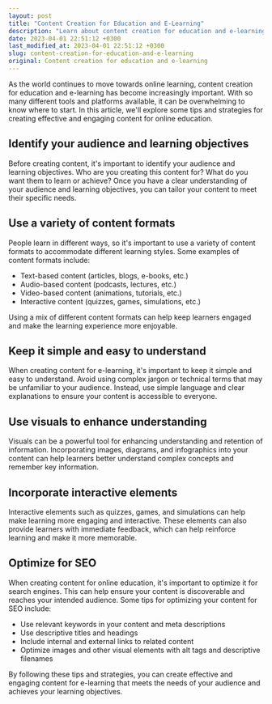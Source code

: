 ```yaml
---
layout: post
title: "Content Creation for Education and E-Learning"
description: "Learn about content creation for education and e-learning, including tips and strategies for optimizing your content for maximum engagement and learning outcomes."
date: 2023-04-01 22:51:12 +0300
last_modified_at: 2023-04-01 22:51:12 +0300
slug: content-creation-for-education-and-e-learning
original: Content creation for education and e-learning
---
```

As the world continues to move towards online learning, content creation for education and e-learning has become increasingly important. With so many different tools and platforms available, it can be overwhelming to know where to start. In this article, we'll explore some tips and strategies for creating effective and engaging content for online education.

## Identify your audience and learning objectives

Before creating content, it's important to identify your audience and learning objectives. Who are you creating this content for? What do you want them to learn or achieve? Once you have a clear understanding of your audience and learning objectives, you can tailor your content to meet their specific needs.

## Use a variety of content formats

People learn in different ways, so it's important to use a variety of content formats to accommodate different learning styles. Some examples of content formats include:

- Text-based content (articles, blogs, e-books, etc.)
- Audio-based content (podcasts, lectures, etc.)
- Video-based content (animations, tutorials, etc.)
- Interactive content (quizzes, games, simulations, etc.)

Using a mix of different content formats can help keep learners engaged and make the learning experience more enjoyable.

## Keep it simple and easy to understand

When creating content for e-learning, it's important to keep it simple and easy to understand. Avoid using complex jargon or technical terms that may be unfamiliar to your audience. Instead, use simple language and clear explanations to ensure your content is accessible to everyone.

## Use visuals to enhance understanding

Visuals can be a powerful tool for enhancing understanding and retention of information. Incorporating images, diagrams, and infographics into your content can help learners better understand complex concepts and remember key information.

## Incorporate interactive elements

Interactive elements such as quizzes, games, and simulations can help make learning more engaging and interactive. These elements can also provide learners with immediate feedback, which can help reinforce learning and make it more memorable.

## Optimize for SEO

When creating content for online education, it's important to optimize it for search engines. This can help ensure your content is discoverable and reaches your intended audience. Some tips for optimizing your content for SEO include:

- Use relevant keywords in your content and meta descriptions
- Use descriptive titles and headings
- Include internal and external links to related content
- Optimize images and other visual elements with alt tags and descriptive filenames

By following these tips and strategies, you can create effective and engaging content for e-learning that meets the needs of your audience and achieves your learning objectives.